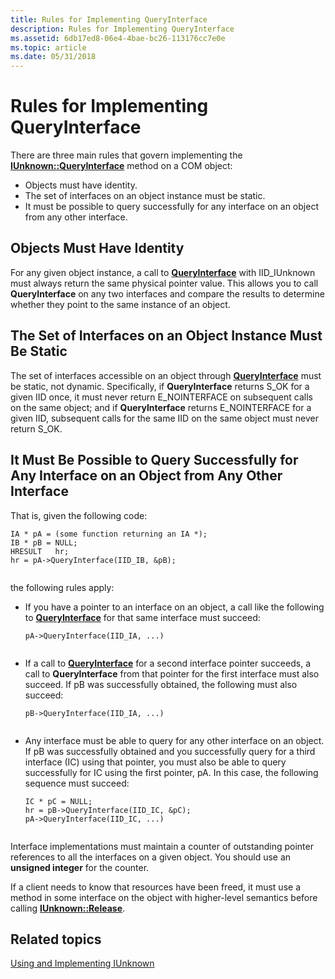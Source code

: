 ```yaml
---
title: Rules for Implementing QueryInterface
description: Rules for Implementing QueryInterface
ms.assetid: 6db17ed8-06e4-4bae-bc26-113176cc7e0e
ms.topic: article
ms.date: 05/31/2018
---
```


# Rules for Implementing QueryInterface

There are three main rules that govern implementing the [**IUnknown::QueryInterface**](/windows/desktop/api/Unknwn/nf-unknwn-iunknown-queryinterface(q_)) method on a COM object:

-   Objects must have identity.
-   The set of interfaces on an object instance must be static.
-   It must be possible to query successfully for any interface on an object from any other interface.

## Objects Must Have Identity

For any given object instance, a call to [**QueryInterface**](/windows/desktop/api/Unknwn/nf-unknwn-iunknown-queryinterface(q_)) with IID\_IUnknown must always return the same physical pointer value. This allows you to call **QueryInterface** on any two interfaces and compare the results to determine whether they point to the same instance of an object.

## The Set of Interfaces on an Object Instance Must Be Static

The set of interfaces accessible on an object through [**QueryInterface**](/windows/desktop/api/Unknwn/nf-unknwn-iunknown-queryinterface(q_)) must be static, not dynamic. Specifically, if **QueryInterface** returns S\_OK for a given IID once, it must never return E\_NOINTERFACE on subsequent calls on the same object; and if **QueryInterface** returns E\_NOINTERFACE for a given IID, subsequent calls for the same IID on the same object must never return S\_OK.

## It Must Be Possible to Query Successfully for Any Interface on an Object from Any Other Interface

That is, given the following code:

``` syntax
IA * pA = (some function returning an IA *); 
IB * pB = NULL; 
HRESULT   hr; 
hr = pA->QueryInterface(IID_IB, &pB); 
 
```

the following rules apply:

-   If you have a pointer to an interface on an object, a call like the following to [**QueryInterface**](/windows/desktop/api/Unknwn/nf-unknwn-iunknown-queryinterface(q_)) for that same interface must succeed:

    ``` syntax
    pA->QueryInterface(IID_IA, ...) 
     
    ```

-   If a call to [**QueryInterface**](/windows/desktop/api/Unknwn/nf-unknwn-iunknown-queryinterface(q_)) for a second interface pointer succeeds, a call to **QueryInterface** from that pointer for the first interface must also succeed. If pB was successfully obtained, the following must also succeed:

    ``` syntax
    pB->QueryInterface(IID_IA, ...) 
     
    ```

-   Any interface must be able to query for any other interface on an object. If pB was successfully obtained and you successfully query for a third interface (IC) using that pointer, you must also be able to query successfully for IC using the first pointer, pA. In this case, the following sequence must succeed:

    ``` syntax
    IC * pC = NULL; 
    hr = pB->QueryInterface(IID_IC, &pC); 
    pA->QueryInterface(IID_IC, ...) 
     
    ```

Interface implementations must maintain a counter of outstanding pointer references to all the interfaces on a given object. You should use an **unsigned integer** for the counter.

If a client needs to know that resources have been freed, it must use a method in some interface on the object with higher-level semantics before calling [**IUnknown::Release**](https://msdn.microsoft.com/library/ms682317(v=VS.85).aspx).

## Related topics

<dl> <dt>

[Using and Implementing IUnknown](using-and-implementing-iunknown.md)
</dt> </dl>

 

 




